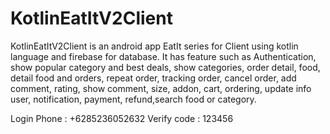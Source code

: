 # KotlinEatItV2Client
KotlinEatItV2Client is an android app EatIt series for Client using kotlin language and firebase for database. It has feature such as Authentication, show popular category and best deals, show categories, order detail, food, detail food and orders, repeat order, tracking order, cancel order, add comment, rating, show comment, size, addon, cart, ordering, update info user, notification, payment, refund,search food or category. 

Login
Phone : +6285236052632
Verify code : 123456
